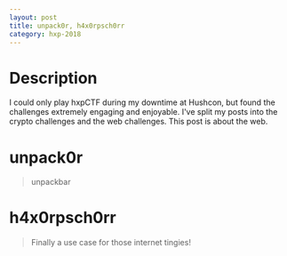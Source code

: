 ```yaml
---
layout: post
title: unpack0r, h4x0rpsch0rr
category: hxp-2018
---
```

# Description
I could only play hxpCTF during my downtime at Hushcon, but found the challenges extremely engaging and enjoyable. I've split my posts into the crypto challenges and the web challenges. This post is about the web.

# unpack0r
>unpackbar

# h4x0rpsch0rr
>Finally a use case for those internet tingies!
